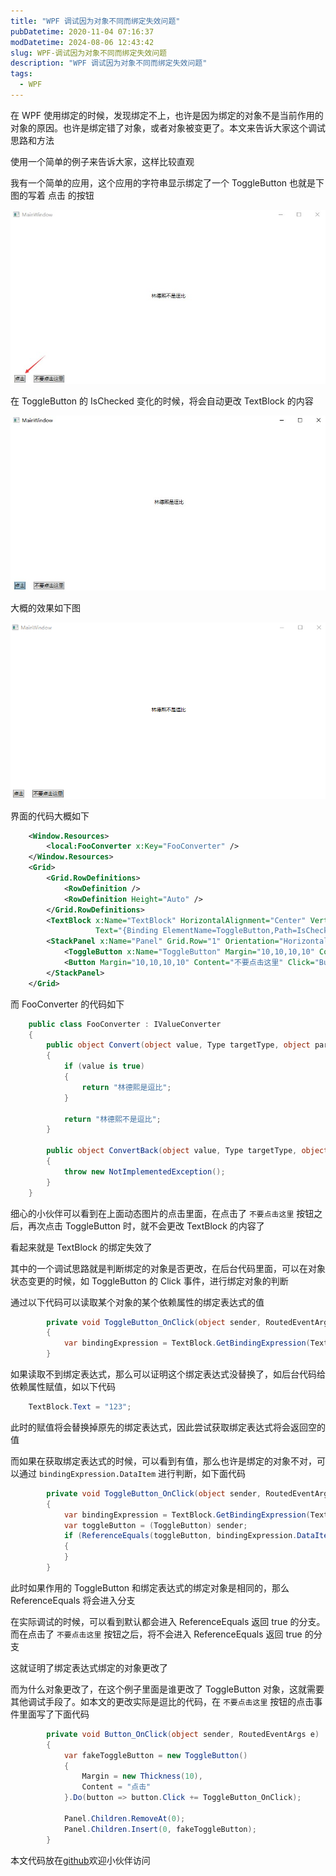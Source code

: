 ```yaml
---
title: "WPF 调试因为对象不同而绑定失效问题"
pubDatetime: 2020-11-04 07:16:37
modDatetime: 2024-08-06 12:43:42
slug: WPF-调试因为对象不同而绑定失效问题
description: "WPF 调试因为对象不同而绑定失效问题"
tags:
  - WPF
---
```





在 WPF 使用绑定的时候，发现绑定不上，也许是因为绑定的对象不是当前作用的对象的原因。也许是绑定错了对象，或者对象被变更了。本文来告诉大家这个调试思路和方法

<!--more-->


<!-- CreateTime:2020/11/4 15:16:37 -->



使用一个简单的例子来告诉大家，这样比较直观

我有一个简单的应用，这个应用的字符串显示绑定了一个 ToggleButton 也就是下图的写着 点击 的按钮

<!-- ![](images/img-WPF 调试因为对象不同而绑定失效问题0.png) -->

![](images/img-modify-9e5cadea73b81479ea8b63542c8c2502.jpg)

在 ToggleButton 的 IsChecked 变化的时候，将会自动更改 TextBlock 的内容

<!-- ![](images/img-WPF 调试因为对象不同而绑定失效问题1.png) -->

![](images/img-modify-3e3534ab3db07cc80ff2f02e139b0baa.jpg)

大概的效果如下图

<!-- ![](images/img-WPF 调试因为对象不同而绑定失效问题.gif) -->

![](images/img-modify-ae23c9edae75f5c85c72edf6483f801f.gif)

界面的代码大概如下

```xml
    <Window.Resources>
        <local:FooConverter x:Key="FooConverter" />
    </Window.Resources>
    <Grid>
        <Grid.RowDefinitions>
            <RowDefinition />
            <RowDefinition Height="Auto" />
        </Grid.RowDefinitions>
        <TextBlock x:Name="TextBlock" HorizontalAlignment="Center" VerticalAlignment="Center"
                   Text="{Binding ElementName=ToggleButton,Path=IsChecked,Converter={StaticResource FooConverter}}" />
        <StackPanel x:Name="Panel" Grid.Row="1" Orientation="Horizontal">
            <ToggleButton x:Name="ToggleButton" Margin="10,10,10,10" Content="点击" Click="ToggleButton_OnClick" />
            <Button Margin="10,10,10,10" Content="不要点击这里" Click="Button_OnClick" />
        </StackPanel>
    </Grid>
```

而 FooConverter 的代码如下

```csharp
    public class FooConverter : IValueConverter
    {
        public object Convert(object value, Type targetType, object parameter, CultureInfo culture)
        {
            if (value is true)
            {
                return "林德熙是逗比";
            }

            return "林德熙不是逗比";
        }

        public object ConvertBack(object value, Type targetType, object parameter, CultureInfo culture)
        {
            throw new NotImplementedException();
        }
    }
```

细心的小伙伴可以看到在上面动态图片的点击里面，在点击了 `不要点击这里` 按钮之后，再次点击 ToggleButton 时，就不会更改 TextBlock 的内容了

看起来就是 TextBlock 的绑定失效了

其中的一个调试思路就是判断绑定的对象是否更改，在后台代码里面，可以在对象状态变更的时候，如 ToggleButton 的 Click 事件，进行绑定对象的判断

通过以下代码可以读取某个对象的某个依赖属性的绑定表达式的值

```csharp
        private void ToggleButton_OnClick(object sender, RoutedEventArgs e)
        {
            var bindingExpression = TextBlock.GetBindingExpression(TextBlock.TextProperty);
        }
```

如果读取不到绑定表达式，那么可以证明这个绑定表达式没替换了，如后台代码给依赖属性赋值，如以下代码

```csharp
    TextBlock.Text = "123";
```

此时的赋值将会替换掉原先的绑定表达式，因此尝试获取绑定表达式将会返回空的值

而如果在获取绑定表达式的时候，可以看到有值，那么也许是绑定的对象不对，可以通过 `bindingExpression.DataItem` 进行判断，如下面代码

```csharp
        private void ToggleButton_OnClick(object sender, RoutedEventArgs e)
        {
            var bindingExpression = TextBlock.GetBindingExpression(TextBlock.TextProperty);
            var toggleButton = (ToggleButton) sender;
            if (ReferenceEquals(toggleButton, bindingExpression.DataItem))
            {
            }
        }
```

此时如果作用的 ToggleButton 和绑定表达式的绑定对象是相同的，那么 ReferenceEquals 将会进入分支

在实际调试的时候，可以看到默认都会进入 ReferenceEquals 返回 true 的分支。而在点击了 `不要点击这里` 按钮之后，将不会进入 ReferenceEquals 返回 true 的分支

这就证明了绑定表达式绑定的对象更改了

而为什么对象更改了，在这个例子里面是谁更改了 ToggleButton 对象，这就需要其他调试手段了。如本文的更改实际是逗比的代码，在 `不要点击这里` 按钮的点击事件里面写了下面代码

```csharp
        private void Button_OnClick(object sender, RoutedEventArgs e)
        {
            var fakeToggleButton = new ToggleButton()
            {
                Margin = new Thickness(10),
                Content = "点击"
            }.Do(button => button.Click += ToggleButton_OnClick);

            Panel.Children.RemoveAt(0);
            Panel.Children.Insert(0, fakeToggleButton);
        }
```

本文代码放在[github](https://github.com/lindexi/lindexi_gd/tree/a196ef71/NairnubalkunuhaJurquneedu)欢迎小伙伴访问

